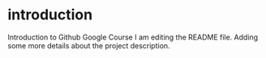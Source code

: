 # introduction
Introduction to Github Google Course
I am editing the README file. Adding some more details about the project description.
